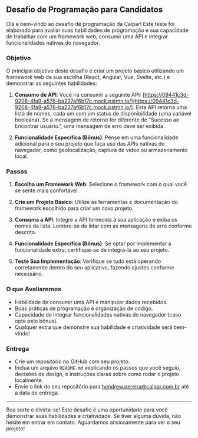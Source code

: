## Desafio de Programação para Candidatos

Olá e bem-vindo ao desafio de programação da Calpar! Este teste foi elaborado para avaliar suas habilidades de programação e sua capacidade de trabalhar com um framework web, consumir uma API e integrar funcionalidades nativas do navegador.

### Objetivo

O principal objetivo deste desafio é criar um projeto básico utilizando um framework web de sua escolha (React, Angular, Vue, Svelte, etc.) e demonstrar as seguintes habilidades:

1. **Consumo de API**: Você irá consumir a seguinte API: [https://09441c3d-9208-4fa9-a576-ba237af6b17c.mock.pstmn.io/](https://09441c3d-9208-4fa9-a576-ba237af6b17c.mock.pstmn.io/). Esta API retorna uma lista de nomes, cada um com um status de disponibilidade (uma variável booleana). Se a mensagem de retorno for diferente de "Sucesso ao Encontrar usuário.", uma mensagem de erro deve ser exibida.

2. **Funcionalidade Específica (Bônus)**: Pense em uma funcionalidade adicional para o seu projeto que faça uso das APIs nativas do navegador, como geolocalização, captura de vídeo ou armazenamento local.

### Passos

1. **Escolha um Framework Web**: Selecione o framework com o qual você se sente mais confortável.

2. **Crie um Projeto Básico**: Utilize as ferramentas e documentação do framework escolhido para criar um novo projeto.

3. **Consuma a API**: Integre a API fornecida à sua aplicação e exiba os nomes da lista. Lembre-se de lidar com as mensagens de erro conforme descrito.

4. **Funcionalidade Específica (Bônus)**: Se optar por implementar a funcionalidade extra, certifique-se de integrá-la ao seu projeto.

5. **Teste Sua Implementação**: Verifique se tudo está operando corretamente dentro do seu aplicativo, fazendo ajustes conforme necessário.

### O que Avaliaremos

- Habilidade de consumir uma API e manipular dados recebidos.
- Boas práticas de programação e organização de código.
- Capacidade de integrar funcionalidades nativas do navegador (caso opte pelo bônus).
- Qualquer extra que demonstre sua habilidade e criatividade será bem-vindo!

### Entrega

- Crie um repositório no GitHub com seu projeto.
- Inclua um arquivo `README.md` explicando os passos que você seguiu, decisões de design, e instruções claras sobre como rodar o projeto localmente.
- Envie o link do seu repositório para hendrew.pereira@calpar.com.br até a data de entrega.

---

Boa sorte e divirta-se! Este desafio é uma oportunidade para você demonstrar suas habilidades e criatividade. Se tiver alguma dúvida, não hesite em entrar em contato. Aguardamos ansiosamente para ver o seu projeto!
